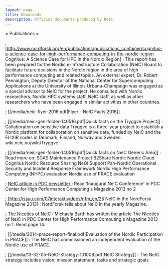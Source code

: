 ```yaml
---
layout: page
title: Downloads
description: Official documents produced by NeIC.
---
```


= Publications =

; [http://www.nordforsk.org/en/publications/publications_container/cognitus-a-science-case-for-high-performance-computing-in-the-nordic-region Cognitus: A Science Case for HPC in the Nordic Region]
: This report has been prepared for the Nordic e-Infrastructure Collaboration (NeIC) Board to facilitate future decisions in the Nordic region in the area of high performance computing and related topics. An external expert, Dr. Robert Pennington, Deputy Director of the National Center for Supercomputing Applications at the University of Illinois Urbana-Champaign was engaged as a special advisor to NeIC for the project. He consulted with Nordic researchers, Nordic HPC systems staff, NeIC staff, as well as other researchers who have been engaged in similar activities in other countries.

; [[/media/neic-flyer-2016.pdf|Flyer - NeIC Facts 2016]]

; [[/media/neic-gen-folder-140516.pdf|Quick facts on the Tryggve Project]]
: Collaboration on sensitive data Tryggve is a three-year project to establish a Nordic platform for collaboration on sensitive data, funded by NeIC and the ELIXIR nodes in Denmark, Finland, Norway and Sweden. wiki.neic.no/wiki/Tryggve

; [[/media/neic-gen-folder-140516.pdf|Quick facts on NeIC Generic Area]]
: Read more on: SGAS Maintenance Project B2Share Nordic Nordic Cloud Cognitus Nordic Resource Sharing NeGI Support Pan-Nordic Operational Security and Incident Response Framework Nordic High Performance Computing (NHPC) evaluation Nordic use of PRACE evaluation

; <a href="https://www.pdc.kth.se/newsletter/2013-2/pdc-newsletter-2013-no.-2-1/at_download/file"> NeIC article in PDC newsletter </a>
: Read 'Inaugural NeIC Conference' in PDC Center for High Performance Computing's Magazine 2013 no 2

; [http://issuu.com/07interaktiv/docs/nfm_en/25 NeIC in the NordForsk Magazine 2013]
: NordForsk tells about NeIC in the yearly Magazine.

; <a href="https://www.pdc.kth.se/newsletter/2013-1/pdc-newsletter-2013-no.-1/at_download/file"> The Niceties of NeIC </a>
: Michaela Barth has written the article The Niceties of NeIC in PDC Center for High Performance Computing's Magazine 2013 no 1. Read page 14.

; [[/media/2014-prace-report-final.pdf|Evaluation of the Nordic Participation in PRACE]]
: The NeIC has commissioned an independent evaluation of the Nordic use of PRACE.

; [[/media/13-32-05-NeIC-Strategy-131008.pdf|NeIC Strategy]]
: The NeIC strategy includes vision, mission statement, tasks and strategic goals
